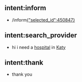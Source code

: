 ## intent:inform
- /inform[{"selected_id":450847}](selected_id:450847)

## intent:search_provider
- hi i need a [hospital](selected_type_slot:rbry-mqwu) in [Katy](city)

## intent:thank
- thank you
